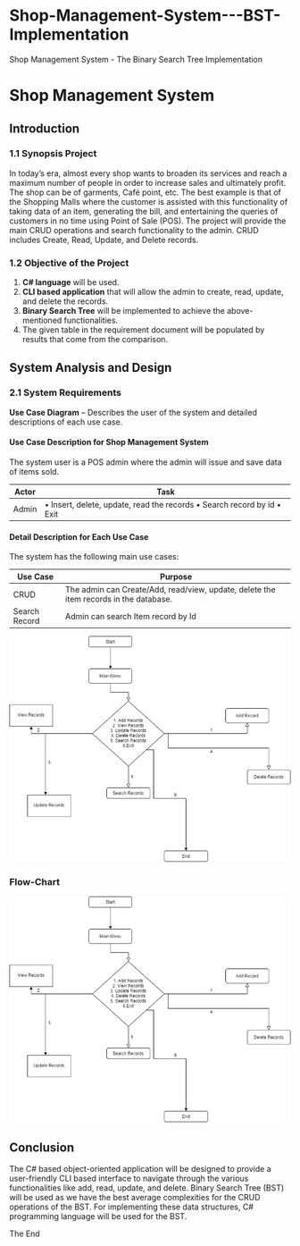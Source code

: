 # Shop-Management-System---BST-Implementation
Shop Management System - The Binary Search Tree Implementation

# Shop Management System

## Introduction

### 1.1 Synopsis Project
In today’s era, almost every shop wants to broaden its services and reach a maximum number of people in order to increase sales and ultimately profit. The shop can be of garments, Café point, etc. The best example is that of the Shopping Malls where the customer is assisted with this functionality of taking data of an item, generating the bill, and entertaining the queries of customers in no time using Point of Sale (POS). The project will provide the main CRUD operations and search functionality to the admin. CRUD includes Create, Read, Update, and Delete records.

### 1.2 Objective of the Project
1. **C# language** will be used.
2. **CLI based application** that will allow the admin to create, read, update, and delete the records.
3. **Binary Search Tree** will be implemented to achieve the above-mentioned functionalities.
4. The given table in the requirement document will be populated by results that come from the comparison.

## System Analysis and Design

### 2.1 System Requirements
**Use Case Diagram** – Describes the user of the system and detailed descriptions of each use case.

#### Use Case Description for Shop Management System

The system user is a POS admin where the admin will issue and save data of items sold.

| Actor | Task |
|-------|------|
| Admin | • Insert, delete, update, read the records • Search record by id • Exit |

#### Detail Description for Each Use Case

The system has the following main use cases:

| Use Case   | Purpose                                                                 |
|------------|-------------------------------------------------------------------------|
| CRUD       | The admin can Create/Add, read/view, update, delete the item records in the database. |
| Search Record | Admin can search Item record by Id                                      |

![Flowchart](flowchart.png)

### Flow-Chart
![Flowchart](flowchart.png)


## Conclusion
The C# based object-oriented application will be designed to provide a user-friendly CLI based interface to navigate through the various functionalities like add, read, update, and delete. Binary Search Tree (BST) will be used as we have the best average complexities for the CRUD operations of the BST. For implementing these data structures, C# programming language will be used for the BST.

The End
